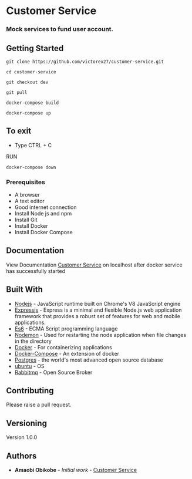 # Customer Service
### Mock services to fund user account.




## Getting Started

```
git clone https://github.com/victorex27/customer-service.git

cd customer-service

git checkout dev

git pull

docker-compose build

docker-compose up

```

## To exit
- Type CTRL + C

RUN
```
docker-compose down
```

### Prerequisites

- A browser
- A text editor
- Good internet connection
- Install Node js and npm
- Install Git
- Install Docker
- Install Docker Compose



## Documentation

View Documentation [Customer Service](http://localhost:7000/api-docs) on localhost after docker service has successfully started

## Built With

* [Nodejs](https://nodejs.org/en/) -  JavaScript runtime built on Chrome's V8 JavaScript engine
* [Expressjs](https://expressjs.com/) -  Express is a minimal and flexible Node.js web application framework that provides a robust set of features for web and mobile applications.
* [Es6](https://es6.io/) - ECMA Script programming language
* [Nodemon](https://nodemon.io/) - Used  for restarting the node application when file changes in the directory
* [Docker](https://www.docker.com/) - For containerizing applications
* [Docker-Compose](https://docs.docker.com/compose/install/) - An extension of docker
* [Postgres](https://www.postgresql.org/) - the world's most advanced open source database
* [ubuntu](https://ubuntu.com/) - OS
* [Rabbitmq](https://www.rabbitmq.com/) - Open Source Broker



## Contributing

Please raise a pull request.

## Versioning

Version 1.0.0 

## Authors

* **Amaobi Obikobe** - *Initial work* - [Customer Service](https://github.com/victorex27/customer-service.git)

